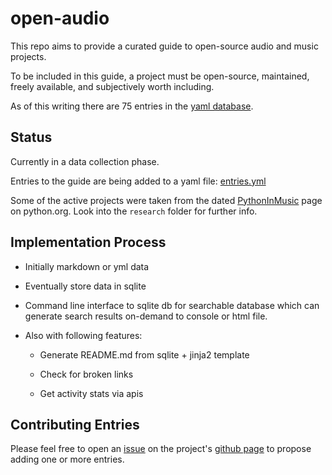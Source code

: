 # open-audio

This repo aims to provide a curated guide to open-source audio and music projects.

To be included in this guide, a project must be open-source, maintained, freely available, and subjectively worth including.

As of this writing there are 75 entries in the [yaml database](https://github.com/shakfu/awesome-audio/blob/main/data/entries.yml).

## Status

Currently in a data collection phase.

Entries to the guide are being added to a yaml file: [entries.yml](https://github.com/shakfu/awesome-audio/blob/main/data/entries.yml)

Some of the active projects were taken from the dated [PythonInMusic](https://wiki.python.org/moin/PythonInMusic) page on python.org. Look into the `research` folder for further info.


## Implementation Process

- Initially markdown or yml data

- Eventually store data in sqlite

- Command line interface to sqlite db for searchable database which can generate search results on-demand to console or html file.

- Also with following features:

  - Generate README.md from sqlite + jinja2 template

  - Check for broken links

  - Get activity stats via apis


## Contributing Entries

Please feel free to open an [issue](https://github.com/shakfu/awesome-audio/issues) on the project's [github page](https://github.com/shakfu/awesome-audio) to propose adding one or more entries.


